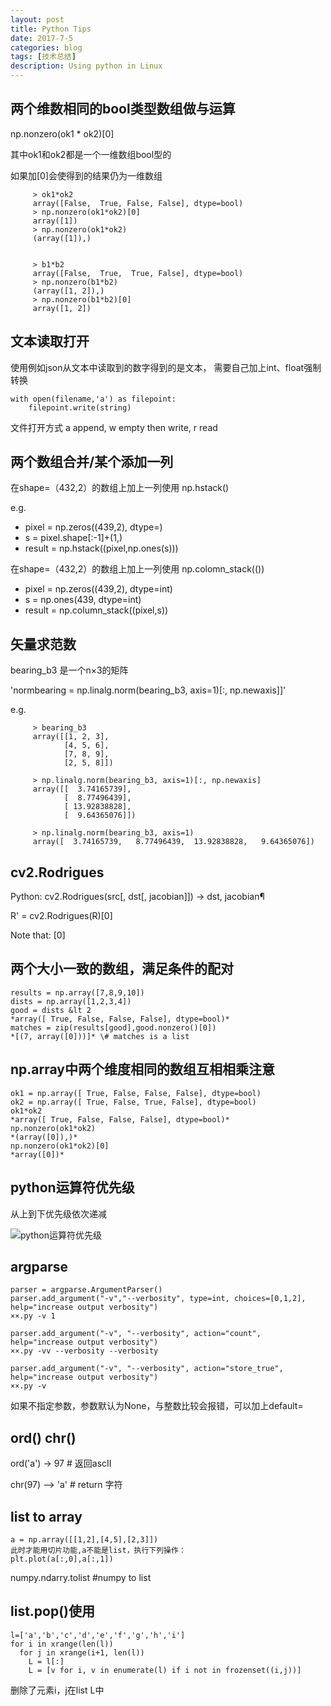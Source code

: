 ```yaml
---
layout: post
title: Python Tips
date: 2017-7-5
categories: blog
tags: [技术总结]
description: Using python in Linux
---
```


## 两个维数相同的bool类型数组做与运算

np.nonzero(ok1 * ok2)[0]

其中ok1和ok2都是一个一维数组bool型的

如果加[0]会使得到的结果仍为一维数组

         > ok1*ok2
         array([False,  True, False, False], dtype=bool)
         > np.nonzero(ok1*ok2)[0]
         array([1])
         > np.nonzero(ok1*ok2)
         (array([1]),)


         > b1*b2
         array([False,  True,  True, False], dtype=bool)
         > np.nonzero(b1*b2)
         (array([1, 2]),)
         > np.nonzero(b1*b2)[0]
         array([1, 2])


## 文本读取打开

使用例如json从文本中读取到的数字得到的是文本， 需要自己加上int、float强制转换

```
with open(filename,'a') as filepoint:
    filepoint.write(string)
```

文件打开方式 a append,  w empty then write,  r read

## 两个数组合并/某个添加一列

在shape=（432,2）的数组上加上一列使用 np.hstack()

e.g. 
- pixel = np.zeros((439,2), dtype=)
- s = pixel.shape[:-1]+(1,)
- result = np.hstack((pixel,np.ones(s)))

在shape=（432,2）的数组上加上一列使用 np.colomn_stack(())

- pixel = np.zeros((439,2), dtype=int)
- s = np.ones(439, dtype=int)
- result = np.column_stack((pixel,s))

## 矢量求范数

bearing_b3 是一个n×3的矩阵

'normbearing = np.linalg.norm(bearing_b3, axis=1)[:, np.newaxis]]'

e.g.

         > bearing_b3
         array([[1, 2, 3],
                [4, 5, 6],
                [7, 8, 9],
                [2, 5, 8]])

         > np.linalg.norm(bearing_b3, axis=1)[:, np.newaxis]
         array([[  3.74165739],
                [  8.77496439],
                [ 13.92838828],
                [  9.64365076]])

         > np.linalg.norm(bearing_b3, axis=1)
         array([  3.74165739,   8.77496439,  13.92838828,   9.64365076])

## cv2.Rodrigues

Python: cv2.Rodrigues(src[, dst[, jacobian]]) → dst, jacobian¶

R' = cv2.Rodrigues(R)[0]

Note that: [0]

## 两个大小一致的数组，满足条件的配对

```
results = np.array([7,8,9,10])
dists = np.array([1,2,3,4])
good = dists &lt 2
*array([ True, False, False, False], dtype=bool)*
matches = zip(results[good],good.nonzero()[0])
*[(7, array([0]))]* \# matches is a list
```
## np.array中两个维度相同的数组互相相乘注意

```
ok1 = np.array([ True, False, False, False], dtype=bool)
ok2 = np.array([ True, False, True, False], dtype=bool)
ok1*ok2
*array([ True, False, False, False], dtype=bool)*
np.nonzero(ok1*ok2)
*(array([0]),)*
np.nonzero(ok1*ok2)[0]
*array([0])*
```

## python运算符优先级

从上到下优先级依次递减

![python运算符优先级](https://github.com/bryanibit/bryanibit.github.io/raw/master/img/doc/python_.png)

## argparse

```
parser = argparse.ArgumentParser()
parser.add_argument("-v","--verbosity", type=int, choices=[0,1,2], help="increase output verbosity")
××.py -v 1

parser.add_argument("-v", "--verbosity", action="count", help="increase output verbosity")
××.py -vv --verbosity --verbosity

parser.add_argument("-v", "--verbosity", action="store_true", help="increase output verbosity")
××.py -v
```

如果不指定参数，参数默认为None，与整数比较会报错，可以加上default=

## ord() chr()

ord('a') -> 97 # 返回ascII

chr(97) --> 'a' # return 字符

## list to array

```
a = np.array([[1,2],[4,5],[2,3]])
此时才能用切片功能,a不能是list，执行下列操作：
plt.plot(a[:,0],a[:,1])
```

numpy.ndarry.tolist #numpy to list

## list.pop()使用

```
l=['a','b','c','d','e','f','g','h','i']
for i in xrange(len(l))
  for j in xrange(i+1, len(l))
    L = l[:]
    L = [v for i, v in enumerate(l) if i not in frozenset((i,j))]
```

删除了元素i，j在list L中
















